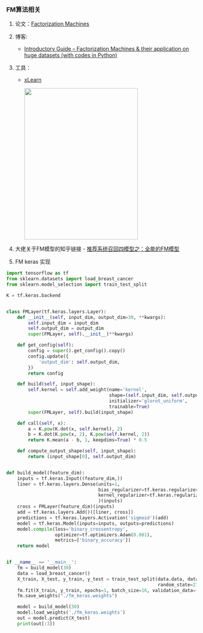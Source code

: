 ### FM算法相关 

1. 论文：[Factorization Machines](https://www.csie.ntu.edu.tw/~b97053/paper/Rendle2010FM.pdf)

2. 博客: 

   - [Introductory Guide – Factorization Machines & their application on huge datasets (with codes in Python)](https://www.analyticsvidhya.com/blog/2018/01/factorization-machines/)

3. 工具：

   - [xLearn](https://xlearn-doc.readthedocs.io/en/latest/index.html)

     <img height=400 width=300 src=https://github.com/aksnzhy/xLearn/raw/master/img/code.png>

4. 大佬关于FM模型的知乎链接 - [推荐系统召回四模型之：全能的FM模型](https://zhuanlan.zhihu.com/p/58160982)

5. FM keras 实现
```python
import tensorflow as tf
from sklearn.datasets import load_breast_cancer
from sklearn.model_selection import train_test_split

K = tf.keras.backend


class FMLayer(tf.keras.layers.Layer):
    def __init__(self, input_dim, output_dim=30, **kwargs):
        self.input_dim = input_dim
        self.output_dim = output_dim
        super(FMLayer, self).__init__(**kwargs)

    def get_config(self):
        config = super().get_config().copy()
        config.update({
            'output_dim': self.output_dim,
        })
        return config

    def build(self, input_shape):
        self.kernel = self.add_weight(name='kernel',
                                      shape=(self.input_dim, self.output_dim),
                                      initializer='glorot_uniform',
                                      trainable=True)
        super(FMLayer, self).build(input_shape)

    def call(self, x):
        a = K.pow(K.dot(x, self.kernel), 2)
        b = K.dot(K.pow(x, 2), K.pow(self.kernel, 2))
        return K.mean(a - b, 1, keepdims=True) * 0.5

    def compute_output_shape(self, input_shape):
        return (input_shape[0], self.output_dim)


def build_model(feature_dim):
    inputs = tf.keras.Input((feature_dim,))
    liner = tf.keras.layers.Dense(units=1,
                                  bias_regularizer=tf.keras.regularizers.l2(0.01),
                                  kernel_regularizer=tf.keras.regularizers.l1(0.02),
                                  )(inputs)
    cross = FMLayer(feature_dim)(inputs)
    add = tf.keras.layers.Add()([liner, cross])
    predictions = tf.keras.layers.Activation('sigmoid')(add)
    model = tf.keras.Model(inputs=inputs, outputs=predictions)
    model.compile(loss='binary_crossentropy',
                  optimizer=tf.optimizers.Adam(0.001),
                  metrics=['binary_accuracy'])
    return model


if __name__ == '__main__':
    fm = build_model(30)
    data = load_breast_cancer()
    X_train, X_test, y_train, y_test = train_test_split(data.data, data.target, test_size=0.2,
                                                        random_state=27, stratify=data.target)
    fm.fit(X_train, y_train, epochs=1, batch_size=16, validation_data=(X_test, y_test))
    fm.save_weights("./fm_keras.weights")

    model = build_model(30)
    model.load_weights('./fm_keras.weights')
    out = model.predict(X_test)
    print(out[:3])
```
